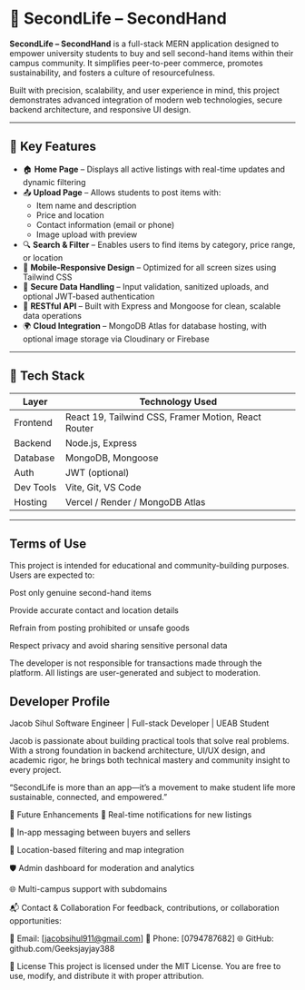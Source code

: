 # 🎒 SecondLife – SecondHand

**SecondLife – SecondHand** is a full-stack MERN application designed to empower university students to buy and sell second-hand items within their campus community. It simplifies peer-to-peer commerce, promotes sustainability, and fosters a culture of resourcefulness.

Built with precision, scalability, and user experience in mind, this project demonstrates advanced integration of modern web technologies, secure backend architecture, and responsive UI design.

---

## 🚀 Key Features

- 🏠 **Home Page** – Displays all active listings with real-time updates and dynamic filtering
- 📤 **Upload Page** – Allows students to post items with:
  - Item name and description
  - Price and location
  - Contact information (email or phone)
  - Image upload with preview
- 🔍 **Search & Filter** – Enables users to find items by category, price range, or location
- 📱 **Mobile-Responsive Design** – Optimized for all screen sizes using Tailwind CSS
- 🔐 **Secure Data Handling** – Input validation, sanitized uploads, and optional JWT-based authentication
- 🧾 **RESTful API** – Built with Express and Mongoose for clean, scalable data operations
- 🌍 **Cloud Integration** – MongoDB Atlas for database hosting, with optional image storage via Cloudinary or Firebase

---

## 🧰 Tech Stack

| Layer       | Technology Used                                      |
|-------------|------------------------------------------------------|
| Frontend    | React 19, Tailwind CSS, Framer Motion, React Router |
| Backend     | Node.js, Express                                     |
| Database    | MongoDB, Mongoose                                    |
| Auth        | JWT (optional)                                       |
| Dev Tools   | Vite, Git, VS Code                                   |
| Hosting     | Vercel / Render / MongoDB Atlas                      |

---


## Terms of Use
This project is intended for educational and community-building purposes. Users are expected to:

Post only genuine second-hand items

Provide accurate contact and location details

Refrain from posting prohibited or unsafe goods

Respect privacy and avoid sharing sensitive personal data

The developer is not responsible for transactions made through the platform. All listings are user-generated and subject to moderation.

## Developer Profile
Jacob Sihul Software Engineer | Full-stack Developer | UEAB Student

Jacob is passionate about building practical tools that solve real problems. With a strong foundation in backend architecture, UI/UX design, and academic rigor, he brings both technical mastery and community insight to every project.

“SecondLife is more than an app—it’s a movement to make student life more sustainable, connected, and empowered.”

🌱 Future Enhancements
🔔 Real-time notifications for new listings

💬 In-app messaging between buyers and sellers

📍 Location-based filtering and map integration

🛡️ Admin dashboard for moderation and analytics

🌐 Multi-campus support with subdomains

📬 Contact & Collaboration
For feedback, contributions, or collaboration opportunities:

📧 Email: [jacobsihul911@gmail.com] 📱 Phone: [0794787682] 🌐 GitHub: github.com/Geeksjayjay388

📝 License
This project is licensed under the MIT License. You are free to use, modify, and distribute it with proper attribution.
